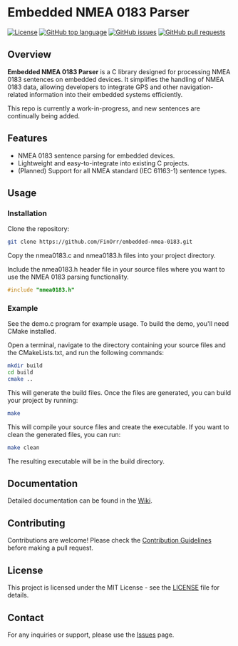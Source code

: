 # Embedded NMEA 0183 Parser

[![License](https://img.shields.io/badge/license-MIT-blue.svg)](LICENSE)
[![GitHub top language](https://img.shields.io/github/languages/top/FinOrr/embedded-nmea-0183.svg)](https://github.com/FinOrr/embedded-nmea-0183)
[![GitHub issues](https://img.shields.io/github/issues/FinOrr/embedded-nmea-0183.svg)](https://github.com/FinOrr/embedded-nmea-0183/issues)
[![GitHub pull requests](https://img.shields.io/github/issues-pr/FinOrr/embedded-nmea-0183.svg)](https://github.com/FinOrr/embedded-nmea-0183/pulls)

## Overview

**Embedded NMEA 0183 Parser** is a C library designed for processing NMEA 0183 sentences on embedded devices. 
It simplifies the handling of NMEA 0183 data, allowing developers to integrate GPS and other navigation-related information into their embedded systems efficiently.

This repo is currently a work-in-progress, and new sentences are continually being added.

## Features

- NMEA 0183 sentence parsing for embedded devices.
- Lightweight and easy-to-integrate into existing C projects.
- (Planned) Support for all NMEA standard (IEC 61163-1) sentence types.

## Usage

### Installation

Clone the repository:

```bash
git clone https://github.com/FinOrr/embedded-nmea-0183.git
```

Copy the nmea0183.c and nmea0183.h files into your project directory.

Include the nmea0183.h header file in your source files where you want to use the NMEA 0183 parsing functionality.

```c
#include "nmea0183.h"
```

### Example

See the demo.c program for example usage.
To build the demo, you'll need CMake installed.

Open a terminal, navigate to the directory containing your source files and the CMakeLists.txt, and run the following commands:

```bash
mkdir build
cd build
cmake ..
```

This will generate the build files. Once the files are generated, you can build your project by running:

```bash
make
```

This will compile your source files and create the executable. If you want to clean the generated files, you can run:

```bash
make clean
```

The resulting executable will be in the build directory.

## Documentation

Detailed documentation can be found in the [Wiki](https://github.com/FinOrr/embedded-nmea-0183/wiki).

## Contributing

Contributions are welcome! Please check the [Contribution Guidelines](CONTRIBUTING.md) before making a pull request.

## License

This project is licensed under the MIT License - see the [LICENSE](LICENSE) file for details.

## Contact

For any inquiries or support, please use the [Issues](https://github.com/FinOrr/embedded-nmea-0183/issues) page.
